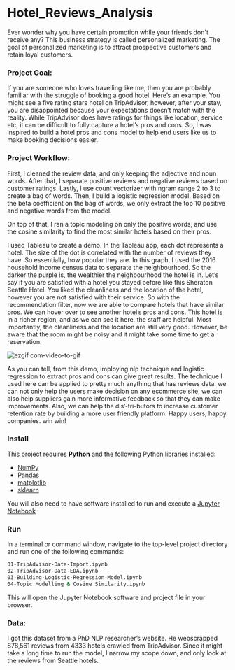 # Hotel_Reviews_Analysis

Ever wonder why you have certain promotion while your friends don't receive any? This business strategy is called personalized marketing. The goal of personalized marketing is to attract prospective customers and retain loyal customers. 

### Project Goal:
If you are someone who loves travelling like me, then you are probably familiar with the struggle of booking a good hotel. Here’s an example. You might see a five rating stars hotel on TripAdvisor, however, after your stay, you are disappointed because your expectations doesn’t match with the reality. While TripAdvisor does have ratings for things like location, service etc, it can be difficult to fully capture a hotel’s pros and cons. So, I was inspired to build a hotel pros and cons model to help end users like us to make booking decisions easier. 

### Project Workflow:
First, I cleaned the review data, and only keeping the adjective and noun words. After that, I separate positive reviews and negative reviews based on customer ratings. Lastly, I use count vectorizer with ngram range 2 to 3 to create a bag of words. Then, I build a logistic regression model. Based on the beta coefficient on the bag of words, we only extract the top 10 positive and negative words from the model. 

On top of that, I ran a topic modeling on only the positive words, and use the cosine similarity to find the most similar hotels based on their pros.

I used Tableau to create a demo. In the Tableau app, each dot represents a hotel. The size of the dot is correlated with the number of reviews they have. So essentially, how popular they are. In this graph, I used the 2016 household income census data to separate the neighbourhood. So the darker the purple is, the wealthier the neighbourhood the hotel is in. Let’s say if you are satisfied with a hotel you stayed before like this Sheraton Seattle Hotel. You liked the cleanliness and the location of the hotel, however you are not satisfied with their service. So with the recommendation filter, now we are able to compare hotels that have similar pros. We can hover over to see another hotel’s pros and cons. This hotel is in a richer region, and as we can see it here, the staff are helpful. Most importantly, the cleanliness and the location are still very good. However, be aware that the room might be noisy and it might take some time to get a reservation. 

![ezgif com-video-to-gif](https://user-images.githubusercontent.com/44122973/71383108-b676a000-258f-11ea-8434-ed6d527493b4.gif)


As you can tell, from this demo, imploying nlp technique and logistic regression to extract pros and cons can give great results. The technique I used here can be applied to pretty much anything that has reviews data. we can not only help the users make decision on any ecommerce site, we can also help suppliers gain more informative feedback so that they can make improvements. Also, we can help the dis’-tri-butors to increase customer retention rate by building a more user friendly platform. Happy users, happy companies. win win!


### Install

This project requires **Python** and the following Python libraries installed:

- [NumPy](http://www.numpy.org/)
- [Pandas](http://pandas.pydata.org/)
- [matplotlib](http://matplotlib.org/)
- [sklearn](https://scikit-learn.org)

You will also need to have software installed to run and execute a [Jupyter Notebook](http://ipython.org/notebook.html)


### Run

In a terminal or command window, navigate to the top-level project directory and run one of the following commands:


```bash
01-TripAdvisor-Data-Import.ipynb	
02-TripAdvisor-Data-EDA.ipynb
03-Building-Logistic-Regression-Model.ipynb
04-Topic Modelling & Cosine Similarity.ipynb
```

This will open the Jupyter Notebook software and project file in your browser.

### Data:
I got this dataset from a PhD NLP researcher’s website. He webscrapped 878,561 reviews from 4333 hotels crawled from TripAdvisor. Since it might take a long time to run the model, I narrow my scope down, and only look at the reviews from Seattle hotels. 


